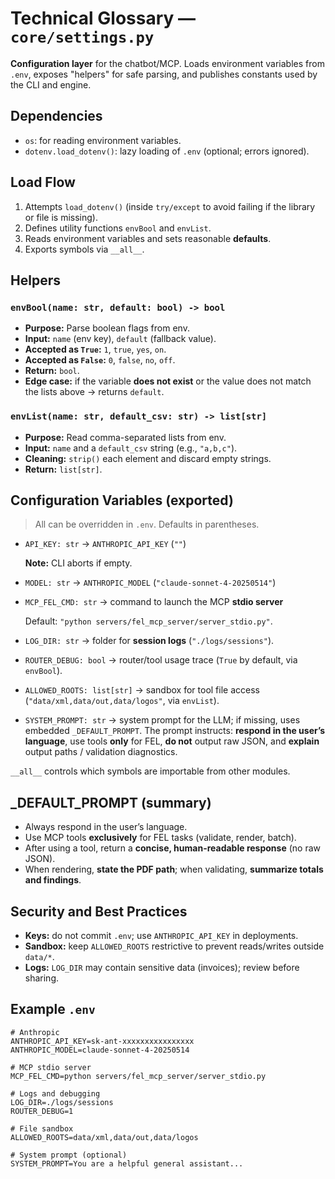 # Technical Glossary — `core/settings.py`

**Configuration layer** for the chatbot/MCP. Loads environment variables from `.env`, exposes "helpers" for safe parsing, and publishes constants used by the CLI and engine.

## Dependencies

* `os`: for reading environment variables.
* `dotenv.load_dotenv()`: lazy loading of `.env` (optional; errors ignored).

## Load Flow

1. Attempts `load_dotenv()` (inside `try/except` to avoid failing if the library or file is missing).
2. Defines utility functions `envBool` and `envList`.
3. Reads environment variables and sets reasonable **defaults**.
4. Exports symbols via `__all__`.

## Helpers

### `envBool(name: str, default: bool) -> bool`

* **Purpose:** Parse boolean flags from env.
* **Input:** `name` (env key), `default` (fallback value).
* **Accepted as `True`:** `1`, `true`, `yes`, `on`.
* **Accepted as `False`:** `0`, `false`, `no`, `off`.
* **Return:** `bool`.
* **Edge case:** if the variable **does not exist** or the value does not match the lists above -> returns `default`.

### `envList(name: str, default_csv: str) -> list[str]`

* **Purpose:** Read comma-separated lists from env.
* **Input:** `name` and a `default_csv` string (e.g., `"a,b,c"`).
* **Cleaning:** `strip()` each element and discard empty strings.
* **Return:** `list[str]`.

## Configuration Variables (exported)

> All can be overridden in `.env`. Defaults in parentheses.

* `API_KEY: str` -> `ANTHROPIC_API_KEY` (`""`)

  **Note:** CLI aborts if empty.

* `MODEL: str` -> `ANTHROPIC_MODEL` (`"claude-sonnet-4-20250514"`)
* `MCP_FEL_CMD: str` -> command to launch the MCP **stdio server**

  Default: `"python servers/fel_mcp_server/server_stdio.py"`.
* `LOG_DIR: str` -> folder for **session logs** (`"./logs/sessions"`).
* `ROUTER_DEBUG: bool` -> router/tool usage trace (`True` by default, via `envBool`).
* `ALLOWED_ROOTS: list[str]` -> sandbox for tool file access (`"data/xml,data/out,data/logos"`, via `envList`).
* `SYSTEM_PROMPT: str` -> system prompt for the LLM; if missing, uses embedded `_DEFAULT_PROMPT`.
  The prompt instructs: **respond in the user’s language**, use tools **only** for FEL, **do not** output raw JSON, and **explain** output paths / validation diagnostics.

`__all__` controls which symbols are importable from other modules.

## _DEFAULT_PROMPT (summary)

* Always respond in the user’s language.
* Use MCP tools **exclusively** for FEL tasks (validate, render, batch).
* After using a tool, return a **concise, human-readable response** (no raw JSON).
* When rendering, **state the PDF path**; when validating, **summarize totals and findings**.

## Security and Best Practices

* **Keys:** do not commit `.env`; use `ANTHROPIC_API_KEY` in deployments.
* **Sandbox:** keep `ALLOWED_ROOTS` restrictive to prevent reads/writes outside `data/*`.
* **Logs:** `LOG_DIR` may contain sensitive data (invoices); review before sharing.

## Example `.env`

```env
# Anthropic
ANTHROPIC_API_KEY=sk-ant-xxxxxxxxxxxxxxxx
ANTHROPIC_MODEL=claude-sonnet-4-20250514

# MCP stdio server
MCP_FEL_CMD=python servers/fel_mcp_server/server_stdio.py

# Logs and debugging
LOG_DIR=./logs/sessions
ROUTER_DEBUG=1

# File sandbox
ALLOWED_ROOTS=data/xml,data/out,data/logos

# System prompt (optional)
SYSTEM_PROMPT=You are a helpful general assistant...
```
